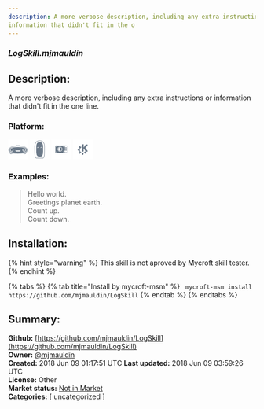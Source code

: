 ```yaml
---
description: A more verbose description, including any extra instructions or
information that didn't fit in the o
---
```


### _LogSkill.mjmauldin_  
## Description:  
A more verbose description, including any extra instructions or
information that didn't fit in the one line.  
  
### Platform:  
 ![Mark I](../.gitbook/assets/mark-1-icon.png)  ![Mark II](../.gitbook/assets/mark-2-icon.png)  ![Picroft](../.gitbook/assets/picroft-icon.png)  ![plasmoid](../.gitbook/assets/kde.png)   
### Examples:  
> Hello world.  
> Greetings planet earth.  
> Count up.  
> Count down.  
  
## Installation:  
{% hint style="warning" %}
This skill is not aproved by Mycroft skill tester.
{% endhint %}
    
{% tabs %}
{% tab title="Install by mycroft-msm" %}
``` mycroft-msm install https://github.com/mjmauldin/LogSkill```
{% endtab %}
  {% endtabs %}
    
## Summary:  
**Github:** [https://github.com/mjmauldin/LogSkill](https://github.com/mjmauldin/LogSkill)  
**Owner:** [@mjmauldin](https://github.com/mjmauldin)  
**Created:** 2018 Jun 09 01:17:51 UTC  **Last updated:** 2018 Jun 09 03:59:26 UTC  
**License:** Other  
**Market status:** [Not in Market](https://market.mycroft.ai/skill/)  
**Categories:** [ uncategorized ]   

